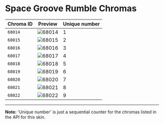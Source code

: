 # Space Groove Rumble Chromas

| Chroma ID | Preview | Unique number |
|---|---|---|
| `68014` | ![68014](https://raw.communitydragon.org/latest/plugins/rcp-be-lol-game-data/global/default/v1/champion-chroma-images/68/68014.png) | 1 |
| `68015` | ![68015](https://raw.communitydragon.org/latest/plugins/rcp-be-lol-game-data/global/default/v1/champion-chroma-images/68/68015.png) | 2 |
| `68016` | ![68016](https://raw.communitydragon.org/latest/plugins/rcp-be-lol-game-data/global/default/v1/champion-chroma-images/68/68016.png) | 3 |
| `68017` | ![68017](https://raw.communitydragon.org/latest/plugins/rcp-be-lol-game-data/global/default/v1/champion-chroma-images/68/68017.png) | 4 |
| `68018` | ![68018](https://raw.communitydragon.org/latest/plugins/rcp-be-lol-game-data/global/default/v1/champion-chroma-images/68/68018.png) | 5 |
| `68019` | ![68019](https://raw.communitydragon.org/latest/plugins/rcp-be-lol-game-data/global/default/v1/champion-chroma-images/68/68019.png) | 6 |
| `68020` | ![68020](https://raw.communitydragon.org/latest/plugins/rcp-be-lol-game-data/global/default/v1/champion-chroma-images/68/68020.png) | 7 |
| `68021` | ![68021](https://raw.communitydragon.org/latest/plugins/rcp-be-lol-game-data/global/default/v1/champion-chroma-images/68/68021.png) | 8 |
| `68022` | ![68022](https://raw.communitydragon.org/latest/plugins/rcp-be-lol-game-data/global/default/v1/champion-chroma-images/68/68022.png) | 9 |

---

**Note:** 'Unique number' is just a sequential counter for the chromas listed in the API for this skin.